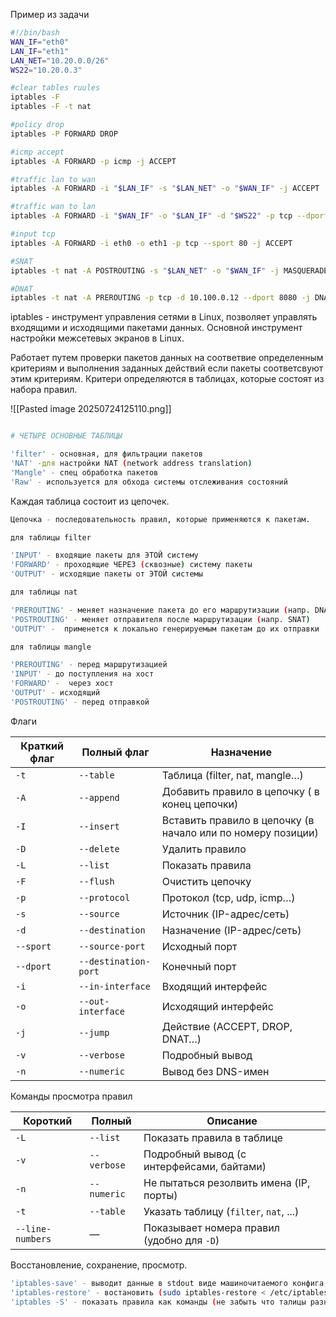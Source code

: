 
Пример из задачи

``` sh
#!/bin/bash
WAN_IF="eth0"
LAN_IF="eth1"
LAN_NET="10.20.0.0/26"
WS22="10.20.0.3"

#clear tables ruules
iptables -F
iptables -F -t nat

#policy drop
iptables -P FORWARD DROP

#icmp accept
iptables -A FORWARD -p icmp -j ACCEPT

#traffic lan to wan
iptables -A FORWARD -i "$LAN_IF" -s "$LAN_NET" -o "$WAN_IF" -j ACCEPT

#traffic wan to lan  
iptables -A FORWARD -i "$WAN_IF" -o "$LAN_IF" -d "$WS22" -p tcp --dport 80 -j ACCEPT

#input tcp
iptables -A FORWARD -i eth0 -o eth1 -p tcp --sport 80 -j ACCEPT

#SNAT
iptables -t nat -A POSTROUTING -s "$LAN_NET" -o "$WAN_IF" -j MASQUERADE

#DNAT
iptables -t nat -A PREROUTING -p tcp -d 10.100.0.12 --dport 8080 -j DNAT --to "$WS22:80"
```

iptables - инструмент управления сетями в Linux, позволяет управлять входящими и исходящими пакетами данных. Основной инструмент настройки межсетевых экранов в Linux.

Работает путем проверки пакетов данных на соответвие определенным критериям и выполнения заданных действий если пакеты соответсвуют этим критериям. Критери определяются в таблицах, которые состоят из набора правил.

![[Pasted image 20250724125110.png]]

```sh

# ЧЕТЫРЕ ОСНОВНЫЕ ТАБЛИЦЫ

'filter' - основная, для фильтрации пакетов
'NAT' -для настройки NAT (network address translation)
'Mangle' - спец обработка пакетов
'Raw' - используется для обхода системы отслеживания состояний
```

Каждая таблица состоит из цепочек. 

``` sh
Цепочка - последовательность правил, которые применяются к пакетам. 

для таблицы filter

'INPUT' - входящие пакеты для ЭТОЙ систему
'FORWARD' - проходящие ЧЕРЕЗ (сквозные) систему пакеты 
'OUTPUT' - исходящие пакеты от ЭТОЙ системы
```

``` sh
для таблицы nat

'PREROUTING' - меняет назначение пакета до его маршрутизации (напр. DNAT)
'POSTROUTING' - меняет отправителя после маршрутизации (напр. SNAT)
'OUTPUT' -  применется к локально генерируемым пакетам до их отправки
```

``` sh
для таблицы mangle

'PREROUTING' - перед маршрутизацией
'INPUT' - до поступления на хост
'FORWARD' -  через хост
'OUTPUT' - исходящий
'POSTROUTING' - перед отправкой
```


Флаги 

| Краткий флаг | Полный флаг          | Назначение                                                  |
| ------------ | -------------------- | ----------------------------------------------------------- |
| `-t`         | `--table`            | Таблица (filter, nat, mangle…)                              |
| `-A`         | `--append`           | Добавить правило в цепочку ( в конец цепочки)               |
| `-I`         | `--insert`           | Вставить правило в цепочку (в начало или по номеру позиции) |
| `-D`         | `--delete`           | Удалить правило                                             |
| `-L`         | `--list`             | Показать правила                                            |
| `-F`         | `--flush`            | Очистить цепочку                                            |
| `-p`         | `--protocol`         | Протокол (tcp, udp, icmp…)                                  |
| `-s`         | `--source`           | Источник (IP-адрес/сеть)                                    |
| `-d`         | `--destination`      | Назначение (IP-адрес/сеть)                                  |
| `--sport`    | `--source-port`      | Исходный порт                                               |
| `--dport`    | `--destination-port` | Конечный порт                                               |
| `-i`         | `--in-interface`     | Входящий интерфейс                                          |
| `-o`         | `--out-interface`    | Исходящий интерфейс                                         |
| `-j`         | `--jump`             | Действие (ACCEPT, DROP, DNAT…)                              |
| `-v`         | `--verbose`          | Подробный вывод                                             |
| `-n`         | `--numeric`          | Вывод без DNS-имен                                          |

Команды просмотра правил

|Короткий|Полный|Описание|
|---|---|---|
|`-L`|`--list`|Показать правила в таблице|
|`-v`|`--verbose`|Подробный вывод (с интерфейсами, байтами)|
|`-n`|`--numeric`|Не пытаться резолвить имена (IP, порты)|
|`-t`|`--table`|Указать таблицу (`filter`, `nat`, ...)|
|`--line-numbers`|—|Показывает номера правил (удобно для `-D`)|
Восстановление, сохранение, просмотр. 

``` sh
'iptables-save' - выводит данные в stdout виде машиночитаемого конфига, показывает все таблицы сразу, можно перенаправить > в файл для последующего восстановления (sudo iptables-save > /etc/iptables/rules.v4)
'iptables-restore' - востановить (sudo iptables-restore < /etc/iptables/rules.v4)
'iptables -S' - показать правила как команды (не забыть что талицы разные)
```
